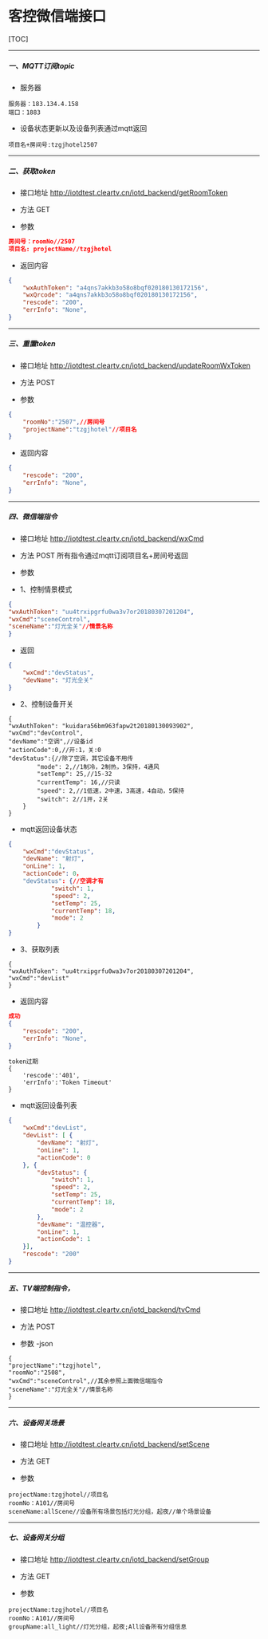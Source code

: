 # **客控微信端接口**

[TOC]

- - -
#####  一、MQTT订阅topic

- 服务器
```
服务器：183.134.4.158
端口：1883
```

- 设备状态更新以及设备列表通过mqtt返回
```
项目名+房间号:tzgjhotel2507
```


- - -
#####  二、获取token

- 接口地址
http://iotdtest.cleartv.cn/iotd_backend/getRoomToken

- 方法
GET

- 参数
```JSON
房间号：roomNo//2507
项目名: projectName//tzgjhotel
```

- 返回内容
```JSON
{
    "wxAuthToken": "a4qns7akkb3o58o8bqf020180130172156",
    "wxQrcode": "a4qns7akkb3o58o8bqf020180130172156",
    "rescode": "200",
    "errInfo": "None",
}
```

- - -
##### 三、重置token

- 接口地址
http://iotdtest.cleartv.cn/iotd_backend/updateRoomWxToken

- 方法
POST

- 参数
```JSON
{
    "roomNo":"2507",//房间号
    "projectName":"tzgjhotel"//项目名
}
```

- 返回内容
```JSON
{
    "rescode": "200",
    "errInfo": "None",
}
```

- - -
##### 四、微信端指令

- 接口地址
http://iotdtest.cleartv.cn/iotd_backend/wxCmd

- 方法
POST 所有指令通过mqtt订阅项目名+房间号返回

- 参数
- 1、控制情景模式
```JSON
{
"wxAuthToken": "uu4trxipgrfu0wa3v7or20180307201204",
"wxCmd":"sceneControl",
"sceneName":"灯光全关"//情景名称
}
```
- 返回
```JSON
{
    "wxCmd":"devStatus",
    "devName": "灯光全关"
}
```

- 2、控制设备开关
```
{
"wxAuthToken": "kuidara56bm963fapw2t20180130093902",
"wxCmd":"devControl",
"devName":"空调",//设备id
"actionCode":0,//开:1，关:0
"devStatus":{//除了空调，其它设备不用传
        "mode": 2,//1制冷，2制热，3保持，4通风
        "setTemp": 25,//15-32
        "currentTemp": 16,//只读
        "speed": 2,//1低速，2中速，3高速，4自动，5保持
        "switch": 2//1开，2关
    }
}
```
- mqtt返回设备状态
```Json
{
    "wxCmd":"devStatus",
    "devName": "射灯",
    "onLine": 1,
    "actionCode": 0，
    "devStatus": {//空调才有
			"switch": 1,
			"speed": 2,
			"setTemp": 25,
			"currentTemp": 18,
			"mode": 2
		}
}
```

- 3、获取列表
```
{
"wxAuthToken": "uu4trxipgrfu0wa3v7or20180307201204",
"wxCmd":"devList"
}

```
- 返回内容
```JSON
成功
{
    "rescode": "200",
    "errInfo": "None",
}
```

```
token过期
{
    'rescode':'401',
    'errInfo':'Token Timeout'
}
```

- mqtt返回设备列表
```Json
{
    "wxCmd":"devList",
    "devList": [ {
		"devName": "射灯",
		"onLine": 1,
		"actionCode": 0
	}, {
		"devStatus": {
			"switch": 1,
			"speed": 2,
			"setTemp": 25,
			"currentTemp": 18,
			"mode": 2
		},
		"devName": "温控器",
		"onLine": 1,
		"actionCode": 1
	}],
	"rescode": "200"
}

```

- - -
##### 五、TV端控制指令，

- 接口地址
http://iotdtest.cleartv.cn/iotd_backend/tvCmd

- 方法
POST

- 参数
-json
```
{
"projectName":"tzgjhotel",
"roomNo":"2508",
"wxCmd":"sceneControl",//其余参照上面微信端指令
"sceneName":"灯光全关"//情景名称
}
```
- - -
##### 六、设备网关场景

- 接口地址
http://iotdtest.cleartv.cn/iotd_backend/setScene

- 方法
GET 

- 参数
```
projectName:tzgjhotel//项目名
roomNo：A101//房间号
sceneName:allScene//设备所有场景包括灯光分组，起夜//单个场景设备
```

- - -
##### 七、设备网关分组

- 接口地址
http://iotdtest.cleartv.cn/iotd_backend/setGroup

- 方法
GET 

- 参数
```
projectName:tzgjhotel//项目名
roomNo：A101//房间号
groupName:all_light//灯光分组，起夜;All设备所有分组信息
```